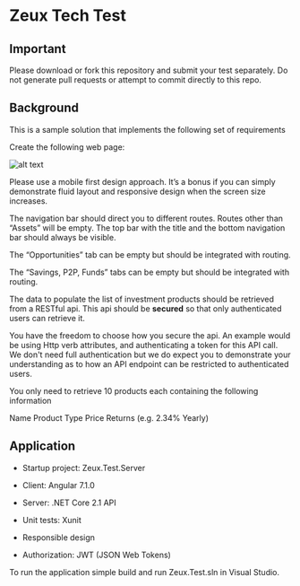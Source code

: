 # Zeux Tech Test

## Important
Please download or fork this repository and submit your test separately. Do not generate pull requests or attempt to commit directly to this repo.

## Background
This is a sample solution that implements the following set of requirements

Create the following web page: 

![alt text](http://bit.ly/2EzzpXo)

Please use a mobile first design approach. It’s a bonus if you can simply demonstrate fluid layout and responsive design when the screen size increases. 

The navigation bar should direct you to different routes. Routes other than “Assets” will be empty. The top bar with the title and the bottom navigation bar should always be visible. 

The “Opportunities” tab can be empty but should be integrated with routing. 

The “Savings, P2P, Funds” tabs can be empty but should be integrated with routing. 

The data to populate the list of investment products should be retrieved from a RESTful api. This api should be **secured** so that only authenticated users can retrieve it. 

You have the freedom to choose how you secure the api. An example would be using Http verb attributes, and authenticating a token for this API call. We don't need full authentication but we do expect you to demonstrate your understanding as to how an API endpoint can be restricted to authenticated users. 

You only need to retrieve 10 products each containing the following information 

Name 
Product Type 
Price 
Returns (e.g. 2.34% Yearly) 

## Application
- Startup project: Zeux.Test.Server

- Client: Angular 7.1.0
- Server: .NET Core 2.1 API
- Unit tests: Xunit
- Responsible design
- Authorization: JWT (JSON Web Tokens)

To run the application simple build and run Zeux.Test.sln in Visual Studio.
